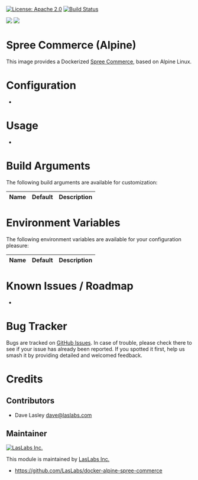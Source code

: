[![License: Apache 2.0](https://img.shields.io/badge/license-Apache--2.0-blue.svg)](https://www.apache.org/licenses/LICENSE-2.0.html)
[![Build Status](https://travis-ci.org/LasLabs/docker-alpine-spree-commerce.svg?branch=master)](https://travis-ci.org/LasLabs/docker-alpine-spree-commerce)

[![](https://images.microbadger.com/badges/image/laslabs/docker-alpine-spree-commerce.svg)](https://microbadger.com/images/laslabs/docker-alpine-spree-commerce "Get your own image badge on microbadger.com")
[![](https://images.microbadger.com/badges/version/laslabs/docker-alpine-spree-commerce.svg)](https://microbadger.com/images/laslabs/docker-alpine-spree-commerce "Get your own version badge on microbadger.com")

Spree Commerce (Alpine)
=======================

This image provides a Dockerized [Spree Commerce](https://spreecommerce.org/),
based on Alpine Linux.

Configuration
=============

*

Usage
=====

* 

Build Arguments
===============

The following build arguments are available for customization:


| Name | Default | Description |
|------|---------|-------------|


Environment Variables
=====================

The following environment variables are available for your configuration
pleasure:

| Name | Default | Description |
|------|---------|-------------|


Known Issues / Roadmap
======================

*

Bug Tracker
===========

Bugs are tracked on [GitHub Issues](https://github.com/LasLabs/docker-alpine-spree-commerce/issues).
In case of trouble, please check there to see if your issue has already been reported.
If you spotted it first, help us smash it by providing detailed and welcomed feedback.

Credits
=======

Contributors
------------

* Dave Lasley <dave@laslabs.com>

Maintainer
----------

[![LasLabs Inc.](https://laslabs.com/logo.png)](https://laslabs.com)

This module is maintained by [LasLabs Inc.](https://laslabs.com)

* https://github.com/LasLabs/docker-alpine-spree-commerce
